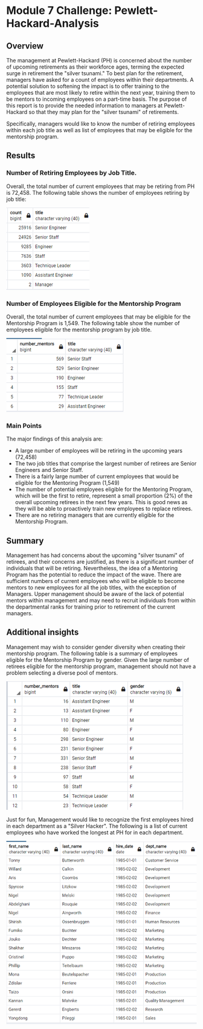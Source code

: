 # Module 7 Challenge: Pewlett-Hackard-Analysis

## Overview
The management at Pewlett-Hackard (PH) is concerned about the number of upcoming retirements as their workforce ages, terming the expected surge in retirement the "silver tsunami."  To best plan for the retirement, managers have asked for a count of employees within their departments. A potential solution to softening the impact is to offer training to the employees that are most likely to retire within the next year, training them to be mentors to incoming employees on a part-time basis. The purpose of this report is to provide the needed information to managers at Pewlett-Hackard so that they may plan for the "silver tsunami" of retirements.

Specifically, managers would like to know the number of retiring employees within each job title as well as list of employees that may be eligible for the mentorship program.

## Results

### Number of Retiring Employees by Job Title.

Overall, the total number of current employees that may be retiring from PH is 72,458.  The following table shows the number of employees retiring by job title:

![Total retiring by job title](Resources/Retiring_by_title.png)

### Number of Employees Eligible for the Mentorship Program

Overall, the total number of current employees that may be eligible for the Mentorship Program is 1,549.  The following table show the number of employees eligible for the mentorship program by job title.

![Retiring and eligible for the mentorship program](Resources/Number_of_mentors.png)

### Main Points
The major findings of this analysis are:

* A large number of employees will be retiring in the upcoming years (72,458)
* The two job titles that comprise the largest number of retirees are Senior Engineers and Senior Staff.
* There is a fairly large number of current employees that would be eligible for the Mentoring Program (1,549)
* The number of potential employees eligible for the Mentoring Program, which will be the first to retire, represent a small proportion (2%) of the overall upcoming retirees in the next few years. This is good news as they will be able to proactively train new employees to replace retirees.
* There are no retiring managers that are currently eligible for the Mentorship Program.

## Summary
Management has had concerns about the upcoming "silver tsunami" of retirees, and their concerns are justified, as there is a significant number of individuals that will be retiring. Nevertheless, the idea of a Mentoring Program has the potential to reduce the impact of the wave. There are sufficient numbers of current employees who will be eligible to become mentors to new employees for all the job titles, with the exception of Managers. Upper management should be aware of the lack of potential mentors within management and may need to recruit individuals from within the departmental ranks for training prior to retirement of the current managers.

## Additional insights

Management may wish to consider gender diversity when creating their mentorship program. The following table is a summary of employees eligible for the Mentorship Program by gender. Given the large number of retirees eligible for the mentorship program, management should not have a problem selecting a diverse pool of mentors.

![Potential mentors by gender](Resources/Mentors_by_Title_and_Gender.png)

Just for fun, Management would like to recognize the first employees hired in each department as a "Silver Hacker".  The following is a list of current employees who have worked the longest at PH for in each department.

![Silver Hackers](Resources/Silver_Hackers.png)



